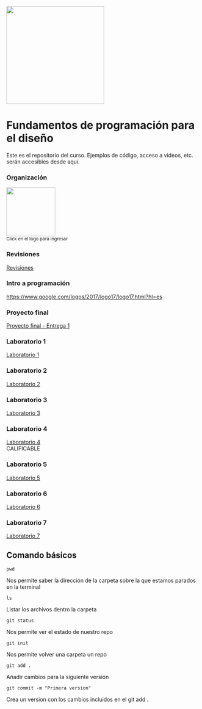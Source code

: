 <img width="256" src="https://www.icesi.edu.co/launiversidad/images/La_universidad/logo_icesi.png">

# Fundamentos de programación para el diseño
Este es el repositorio del curso. Ejemplos de código, acceso a videos, etc. serán accesibles desde aquí.


### Organización
<a href="https://miro.com/app/board/uXjVOhimo9E="><img width="128" src="https://store-images.s-microsoft.com/image/apps.59334.13959754522315136.c4ea2415-8e3c-42bf-8f77-e885eb7c11a1.be6eacf3-e0b4-4478-9abc-47192806c1b5?mode=scale&q=90&h=300&w=300"></a><br>
<small>Click en el logo para ingresar</small>

### Revisiones

<a href="https://docs.google.com/spreadsheets/d/18QE3sH3ietJ-cKUs8jEMlBPr_2PaiMzjBxN-0iGofHE/edit?usp=sharing">Revisiones</a>


### Intro a programación
https://www.google.com/logos/2017/logo17/logo17.html?hl=es

<!--
### Grupo de Whatsapp
<a href="https://chat.whatsapp.com/E5Ykk2XLw9X6mxvlk5fx6P">Grupo de Whatsapp</a>-->

### Proyecto final
<a href="https://docs.google.com/document/d/1IpB9zMAv_1f_iHbjQY0UhIyiHM2GTwx5H_NZgDy6a1M/edit?usp=sharing">Proyecto final - Entrega 1</a>


### Laboratorio 1
<a href="https://docs.google.com/document/d/1a3oMJUXgb3cbKiSpDmaccEGzEQIAzdtLwIjzP9vCpl4/edit?usp=sharing">Laboratorio 1</a>

### Laboratorio 2
<a href="https://docs.google.com/document/d/15DiA8d_sXzOWIGbY20MEoOoDPSO1lKO7bO8nerk9fj4/edit?usp=sharing">Laboratorio 2</a>

### Laboratorio 3
<a href="https://docs.google.com/document/d/1Hl6klLXi0s9D4o_NjpWfyGEEI6S16W4AOa2FqZzgHgs/edit?usp=sharing">Laboratorio 3</a>

### Laboratorio 4
<a href="https://docs.google.com/document/d/1J0RAC4MeqSo1INkDtJilQtepvnVvnXxmG8AvbvGKS7I/edit?usp=sharing">Laboratorio 4</a><br>
CALIFICABLE

### Laboratorio 5
<a href="https://docs.google.com/document/d/1u-GZ-3QROGL1sh7n4rvu2rpRg7nZcjSkqWztLe8DZbM/edit?usp=sharing">Laboratorio 5</a><br>

### Laboratorio 6
<a href="https://docs.google.com/document/d/12yS6vsDbxn2xJ1gMkEwcXs7IhsodV1FqfTJPGDElZfo/edit?usp=sharing">Laboratorio 6</a><br>

### Laboratorio 7
<a href="https://docs.google.com/document/d/1Bsof0pcM0U_FYrVrDGgKVEeH2AcaxF2mc0y7lTGrnWE/edit?usp=sharing">Laboratorio 7</a><br>

## Comando básicos

```
pwd
```
Nos permite saber la dirección de la carpeta sobre la que estamos parados en la terminal

```
ls
```
Listar los archivos dentro la carpeta

```
git status
```
Nos permite ver el estado de nuestro repo

```
git init
```
Nos permite volver una carpeta un repo

```
git add .
```
Añadir cambios para la siguiente versión


```
git commit -m "Primera version"
```
Crea un version con los cambios incluidos en el git add .
